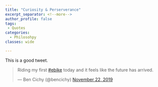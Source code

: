 ```yaml
---
title: "Curiosity & Perserverance"
excerpt_separator: <!--more-->
author_profile: false
tags:
 - Quotes
categories:
  - Philosohpy
classes: wide

---
```



This is a good tweet.

<blockquote class="twitter-tweet"><p lang="en" dir="ltr">Riding my first <a href="https://twitter.com/hashtag/ebike?src=hash&amp;ref_src=twsrc%5Etfw">#ebike</a> today and it feels like the future has arrived.</p>&mdash; Ben Cichy (@bencichy) <a href="https://twitter.com/bencichy/status/1197752802929364992?ref_src=twsrc%5Etfw">November 22, 2019</a></blockquote> 
<script async src="https://platform.twitter.com/widgets.js" charset="utf-8"></script>





